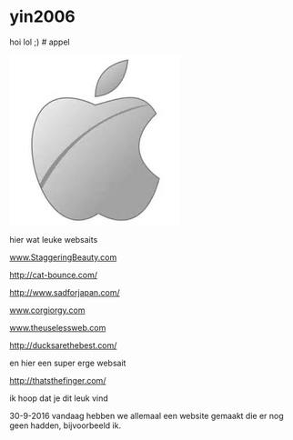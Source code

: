 # yin2006
hoi
 lol
 ;) # appel

![appel](appel.jpg)

hier wat leuke websaits

www.StaggeringBeauty.com

http://cat-bounce.com/

http://www.sadforjapan.com/

www.corgiorgy.com

www.theuselessweb.com

http://ducksarethebest.com/

en hier een super erge websait

http://thatsthefinger.com/

ik hoop dat je dit leuk vind 

 30-9-2016
vandaag hebben we allemaal een website gemaakt die er nog geen hadden,
bijvoorbeeld ik.


